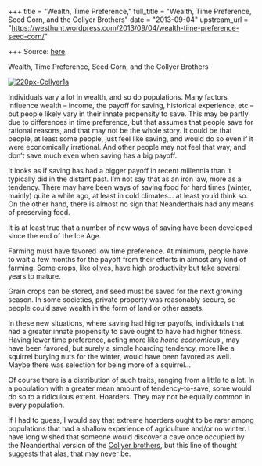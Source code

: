+++
title = "Wealth, Time Preference,"
full_title = "Wealth, Time Preference, Seed Corn, and the Collyer Brothers"
date = "2013-09-04"
upstream_url = "https://westhunt.wordpress.com/2013/09/04/wealth-time-preference-seed-corn/"

+++
Source: [here](https://westhunt.wordpress.com/2013/09/04/wealth-time-preference-seed-corn/).

Wealth, Time Preference, Seed Corn, and the Collyer Brothers

[![220px-Collyer1a](https://westhunt.files.wordpress.com/2013/09/220px-collyer1a.jpg?w=640)](https://westhunt.files.wordpress.com/2013/09/220px-collyer1a.jpg)

Individuals vary a lot in wealth, and so do populations. Many factors
influence wealth – income, the payoff for saving, historical experience,
etc – but people likely vary in their innate propensity to save. This
may be partly due to differences in time preference, but that assumes
that people save for rational reasons, and that may not be the whole
story. It could be that people, at least some people, just feel like
saving, and would do so even if it were economically irrational. And
other people may not feel that way, and don’t save much even when saving
has a big payoff.

It looks as if saving has had a bigger payoff in recent millennia than
it typically did in the distant past. I’m not say that as an iron law,
more as a tendency. There may have been ways of saving food for hard
times (winter, mainly) quite a while ago, at least in cold climates… at
least you’d think so. On the other hand, there is almost no sign that
Neanderthals had any means of preserving food.

It is at least true that a number of new ways of saving have been
developed since the end of the Ice Age.

Farming must have favored low time preference. At minimum, people have
to wait a few months for the payoff from their efforts in almost any
kind of farming. Some crops, like olives, have high productivity but
take several years to mature.

Grain crops can be stored, and seed must be saved for the next growing
season. In some societies, private property was reasonably secure, so
people could save wealth in the form of land or other assets.

In these new situations, where saving had higher payoffs, individuals
that had a greater innate propensity to save ought to have had higher
fitness. Having lower time preference, acting more like *homo
economicus ,* may have been favored, but surely a simple hoarding
tendency, more like a squirrel burying nuts for the winter, would have
been favored as well. Maybe there was selection for being more of a
squirrel…

Of course there is a distribution of such traits, ranging from a little
to a lot. In a population with a greater mean amount of
tendency-to-save, some would do so to a ridiculous extent. Hoarders.
They may not be equally common in every population.

If I had to guess, I would say that extreme hoarders ought to be rarer
among populations that had a shallow experience of agriculture and/or no
winter.  I have long wished that someone would discover a cave once
occupied by the Neanderthal version of the [Collyer
brothers](http://en.wikipedia.org/wiki/Collyer_brothers), but this line
of thought suggests that alas, that may never be.

